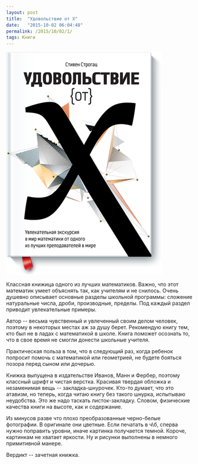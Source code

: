 ```yaml
---
layout: post
title:  "Удовольствие от X"
date:   "2015-10-02 06:04:48"
permalink: /2015/10/02/1/
tags: Книги
---
```


![cover](/assets/static/joy-x.png)

Классная книжица одного из лучших математиков. Важно, что этот
математик умеет объяснять так, как учителям и не снилось. Очень
душевно описывает основные разделы школьной программы: сложение
натуральные числа, дроби, производные, пределы. Под каждый раздел
приводит увлекательные примеры.

Автор -- весьма чувственный и увлеченный своим делом человек, поэтому
в некоторых местах аж за душу берет. Рекомендую книгу тем, кто был не
в ладах с математикой в школе. Книга поможет осознать то, что в свое
время не смогли донести школьные учителя.

Практическая польза в том, что в следующий раз, когда ребенок попросит
помочь с математикой или геометрией, не будете бояться позора перед
сыном или дочерью.

Книжка выпущена в издательстве Иванов, Манн и Фербер, поэтому классный
шрифт и чистая верстка. Красивая твердая обложка и незаменимая вещь --
закладка-шнурочек. Кто-то думает, что это атавизм, но теперь, когда
читаю книгу без такого шнурка, испытываю неудобства. Это же надо
таскать листок-закладку. Словом, физические качества книги на высоте,
как и содержание.

Из минусов разве что плохо преобразованные черно-белые фотографии. В
оригинале они цветные. Если печатать в ч\б, сперва нужно поправить
уровни, иначе картинка получается темной. Короче, картинкам не хватает
яркости. Ну и рисунки выполнены в немного примитивной манере.

Вердикт -- зачетная книжка.

